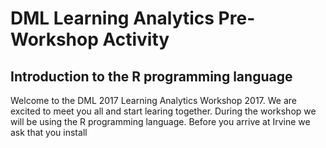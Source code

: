 # DML Learning Analytics Pre-Workshop Activity

## Introduction to the R programming language  

Welcome to the DML 2017 Learning Analytics Workshop 2017. We are excited to meet you all and start learing together. During the workshop we will be using the R programming language. Before you arrive at Irvine we ask that you install 
